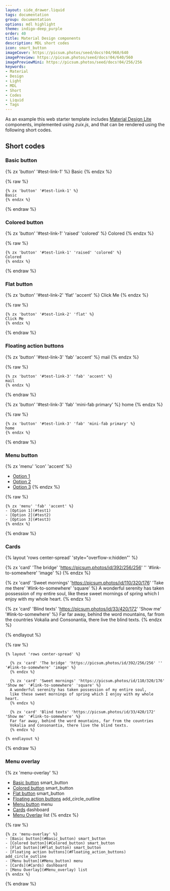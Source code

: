 ```yaml
---
layout: side_drawer.liquid
tags: documentation
group: documentation
options: mdl highlight
theme: indigo-deep_purple
order: 40
title: Material Design components
description: MDL short codes
icon: smart_button
imageCover: https://picsum.photos/seed/docs!04/960/640
imagePreview: https://picsum.photos/seed/docs!04/640/560
imagePreviewMini: https://picsum.photos/seed/docs!04/256/256
keywords:
- Material
- Design
- Light
- MDL
- Short
- Codes
- Liquid
- Tags
---
```


As an example this web starter template includes [Material Design Lite](https://getmdl.io/components/) components, implemented using
*zuix.js*, and that can be rendered using the following short codes.   


## Short codes

<a name="Basic_button"></a>
### Basic button

{% zx 'button' '#test-link-1' %}
Basic
{% endzx %}

{% raw %}
```liquid
{% zx 'button' '#test-link-1' %}
Basic
{% endzx %}
```
{% endraw %}

<a name="Colored_button"></a>
### Colored button

{% zx 'button' '#test-link-1' 'raised' 'colored' %}
Colored
{% endzx %}

{% raw %}
```liquid
{% zx 'button' '#test-link-1' 'raised' 'colored' %}
Colored
{% endzx %}
```
{% endraw %}

<a name="Flat_button"></a>
### Flat button

{% zx 'button' '#test-link-2' 'flat' 'accent' %}
Click Me
{% endzx %}

{% raw %}
```liquid
{% zx 'button' '#test-link-2' 'flat' %}
Click Me
{% endzx %}
```
{% endraw %}

<a name="Floating_action_buttons"></a>
### Floating action buttons

{% zx 'button' '#test-link-3' 'fab' 'accent' %}
mail
{% endzx %}

{% raw %}
```liquid
{% zx 'button' '#test-link-3' 'fab' 'accent' %}
mail
{% endzx %}
```
{% endraw %}

{% zx 'button' '#test-link-3' 'fab' 'mini-fab primary' %}
home
{% endzx %}

{% raw %}
```liquid
{% zx 'button' '#test-link-3' 'fab' 'mini-fab primary' %}
home
{% endzx %}
```
{% endraw %}

<a name="Menu_button"></a>
### Menu button

{% zx 'menu' 'icon' 'accent' %}
- [Option 1](#test1)
- [Option 2](#test2)
- [Option 3](#test3)
{% endzx %}

{% raw %}
```liquid
{% zx 'menu' 'fab' 'accent' %}
- [Option 1](#test1)
- [Option 2](#test2)
- [Option 3](#test3)
{% endzx %}
```
{% endraw %}

<a name="Cards"></a>
### Cards


{% layout 'rows center-spread' 'style="overflow-x:hidden"' %}

  {% zx 'card' 'The bridge' 'https://picsum.photos/id/392/256/256' '' '#link-to-somewhere' 'image' %}
  {% endzx %}
    
  {% zx 'card' 'Sweet mornings' 'https://picsum.photos/id/110/320/176' 'Take me there' '#link-to-somewhere' 'square' %}
  A wonderful serenity has taken possession of my entire soul,
  like these sweet mornings of spring which I enjoy with my whole heart.
  {% endzx %}
  
  {% zx 'card' 'Blind texts' 'https://picsum.photos/id/33/420/172' 'Show me' '#link-to-somewhere' %}
  Far far away, behind the word mountains, far from the countries
  Vokalia and Consonantia, there live the blind texts.
  {% endzx %}

{% endlayout %}

{% raw %}
```liquid
{% layout 'rows center-spread' %}

  {% zx 'card' 'The bridge' 'https://picsum.photos/id/392/256/256' '' '#link-to-somewhere' 'image' %}
  {% endzx %}

  {% zx 'card' 'Sweet mornings' 'https://picsum.photos/id/110/320/176' 'Show me' '#link-to-somewhere' 'square' %}
  A wonderful serenity has taken possession of my entire soul,
  like these sweet mornings of spring which I enjoy with my whole heart.
  {% endzx %}
  
  {% zx 'card' 'Blind texts' 'https://picsum.photos/id/33/420/172' 'Show me' '#link-to-somewhere' %}
  Far far away, behind the word mountains, far from the countries
  Vokalia and Consonantia, there live the blind texts. 
  {% endzx %}

{% endlayout %}
```
{% endraw %}

<a name="Menu_overlay"></a>
### Menu overlay

{% zx 'menu-overlay' %}
- [Basic button](#Basic_button) smart_button
- [Colored button](#Colored_button) smart_button 
- [Flat button](#Flat_button) smart_button
- [Floating action buttons](#Floating_action_buttons) add_circle_outline
- [Menu button](#Menu_button) menu
- [Cards](#Cards) dashboard
- [Menu Overlay](#Menu_overlay) list
{% endzx %}

{% raw %}
```liquid
{% zx 'menu-overlay' %}
- [Basic button](#Basic_button) smart_button
- [Colored button](#Colored_button) smart_button 
- [Flat button](#Flat_button) smart_button
- [Floating action buttons](#Floating_action_buttons) add_circle_outline
- [Menu button](#Menu_button) menu
- [Cards](#Cards) dashboard
- [Menu Overlay](#Menu_overlay) list
{% endzx %}
```
{% endraw %}
